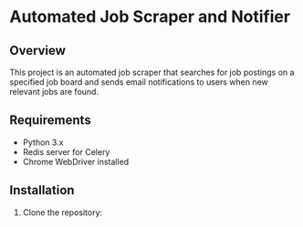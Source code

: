 # Automated Job Scraper and Notifier

## Overview
This project is an automated job scraper that searches for job postings on a specified job board and sends email notifications to users when new relevant jobs are found.

## Requirements
- Python 3.x
- Redis server for Celery
- Chrome WebDriver installed

## Installation
1. Clone the repository:
